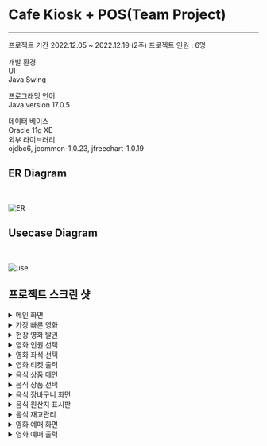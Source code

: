 <h1>Cafe Kiosk + POS(Team Project)</h1>
<hr>
프로젝트 기간 2022.12.05 ~ 2022.12.19 (2주)
프로젝트 인원 : 6명

개발 환경<br>
UI<br>
Java Swing <br>


프로그래밍 언어<br>
Java version 17.0.5

데이터 베이스<br>
Oracle 11g XE<br>
외부 라이브러리<br>
ojdbc6, jcommon-1.0.23, jfreechart-1.0.19<br>

<h2>ER Diagram</h2><br>

![ER](https://user-images.githubusercontent.com/115913274/209953469-fb46e8f5-fd58-4885-ac35-ec73a65850f7.jpg) <br>


<h2> Usecase Diagram</h2><br>

![use](https://user-images.githubusercontent.com/115913274/209953711-5fdcacfa-3a3d-4df7-8a88-ca31cdf4fd3b.jpg) <br>


<h2> 프로젝트 스크린 샷 </h2>
<details>
<summary>메인 화면</summary>
<div dir="auto">
![첫 화면](https://user-images.githubusercontent.com/115913274/209954836-04985a80-f439-47ad-82b9-0b0fdb0c81e5.JPG)
</div>
</details>  

<details>
<summary>가장 빠른 영화</summary>
<div dir="auto">
<p dir="auto"><a target="_blank" rel="noopener noreferrer nofollow" href="https://user-images.githubusercontent.com/77534863/130552300-6e5e3df6-cbad-4284-b035-5ab81561cab6.jpeg"><img src="https://user-images.githubusercontent.com/77534863/130552300-6e5e3df6-cbad-4284-b035-5ab81561cab6.jpeg" alt="KakaoTalk_Photo_2021-08-24-12-40-06 012" style="max-width: 100%;"></a></p>
</div>
</details>     
<details>
<summary>현장 영화 발권</summary>
<div dir="auto">
<p dir="auto"><a target="_blank" rel="noopener noreferrer nofollow" href="https://user-images.githubusercontent.com/77534863/130552392-0f3c0af8-baf3-42f5-b11a-4c519bc7854d.jpeg"><img src="https://user-images.githubusercontent.com/77534863/130552392-0f3c0af8-baf3-42f5-b11a-4c519bc7854d.jpeg" alt="KakaoTalk_Photo_2021-08-24-12-40-06 011" style="max-width: 100%;"></a></p>
</div>
</details>    
<details>
<summary>영화 인원 선택</summary>
<div dir="auto">
<p dir="auto"><a target="_blank" rel="noopener noreferrer nofollow" href="https://user-images.githubusercontent.com/77534863/130553049-c2bff907-c470-4ffb-9641-fc9d0fb31270.jpeg"><img src="https://user-images.githubusercontent.com/77534863/130553049-c2bff907-c470-4ffb-9641-fc9d0fb31270.jpeg" alt="KakaoTalk_Photo_2021-08-24-12-40-06 004" style="max-width: 100%;"></a></p>
</div>
</details>     
<details>
<summary>영화 좌석 선택</summary>
<div dir="auto">
<p dir="auto"><a target="_blank" rel="noopener noreferrer nofollow" href="https://user-images.githubusercontent.com/77534863/130552449-e2581f16-335a-474e-a85f-e5866a3410da.jpeg"><img src="https://user-images.githubusercontent.com/77534863/130552449-e2581f16-335a-474e-a85f-e5866a3410da.jpeg" alt="KakaoTalk_Photo_2021-08-24-12-40-06 006" style="max-width: 100%;"></a></p>
</div>
</details>     
<details>
<summary>영화 티켓 출력</summary>
<div dir="auto">
<p dir="auto"><a target="_blank" rel="noopener noreferrer nofollow" href="https://user-images.githubusercontent.com/77534863/130552541-a7f47e82-dc79-496e-bfb3-5955bbb6f108.jpeg"><img src="https://user-images.githubusercontent.com/77534863/130552541-a7f47e82-dc79-496e-bfb3-5955bbb6f108.jpeg" alt="KakaoTalk_Photo_2021-08-24-12-40-06 002" style="max-width: 100%;"></a></p>
</div>
</details>       
<details>
<summary>음식 상품 메인</summary>
<div dir="auto">
<p dir="auto"><a target="_blank" rel="noopener noreferrer nofollow" href="https://user-images.githubusercontent.com/77534863/130552585-173b7a7c-d9fa-468f-86d0-9fc50fd2880e.jpeg"><img src="https://user-images.githubusercontent.com/77534863/130552585-173b7a7c-d9fa-468f-86d0-9fc50fd2880e.jpeg" alt="KakaoTalk_Photo_2021-08-24-12-40-06 007" style="max-width: 100%;"></a></p>
</div>
</details>      
<details>
<summary>음식 상품 선택</summary>
<div dir="auto">
<p dir="auto"><a target="_blank" rel="noopener noreferrer nofollow" href="https://user-images.githubusercontent.com/77534863/130552626-a5305f08-e121-4391-a5e1-aab01038f9ff.jpeg"><img src="https://user-images.githubusercontent.com/77534863/130552626-a5305f08-e121-4391-a5e1-aab01038f9ff.jpeg" alt="KakaoTalk_Photo_2021-08-24-12-40-06 010" style="max-width: 100%;"></a></p>
</div>
</details>     
<details>
<summary>음식 장바구니 화면</summary>
<div dir="auto">
<p dir="auto"><a target="_blank" rel="noopener noreferrer nofollow" href="https://user-images.githubusercontent.com/77534863/130552665-9c6d1153-197f-4494-89ca-ce3725aae862.jpeg"><img src="https://user-images.githubusercontent.com/77534863/130552665-9c6d1153-197f-4494-89ca-ce3725aae862.jpeg" alt="KakaoTalk_Photo_2021-08-24-12-40-06 008" style="max-width: 100%;"></a></p>
</div>
</details>      
<details>
<summary>음식 원산지 표시판</summary>
<div dir="auto">
<p dir="auto"><a target="_blank" rel="noopener noreferrer nofollow" href="https://user-images.githubusercontent.com/77534863/130552711-c0e70788-b947-4c37-bcc0-038a7550c8cf.jpeg"><img src="https://user-images.githubusercontent.com/77534863/130552711-c0e70788-b947-4c37-bcc0-038a7550c8cf.jpeg" alt="KakaoTalk_Photo_2021-08-24-12-40-06 009" style="max-width: 100%;"></a></p>
</div>
</details>     
<details>
<summary>음식 재고관리</summary>
<div dir="auto">
<p dir="auto"><a target="_blank" rel="noopener noreferrer nofollow" href="https://user-images.githubusercontent.com/77534863/130552807-46bd6490-8c0a-4d8e-856d-d7374b866642.png"><img src="https://user-images.githubusercontent.com/77534863/130552807-46bd6490-8c0a-4d8e-856d-d7374b866642.png" alt="상품수정완료" style="max-width: 100%;"></a></p>
</div>
</details>     
<details>
<summary>영화 예매 화면</summary>
<div dir="auto">
<p dir="auto"><a target="_blank" rel="noopener noreferrer nofollow" href="https://user-images.githubusercontent.com/77534863/130552881-b12e07e3-6eca-491c-9dd7-5f29a31750ee.jpeg"><img src="https://user-images.githubusercontent.com/77534863/130552881-b12e07e3-6eca-491c-9dd7-5f29a31750ee.jpeg" alt="KakaoTalk_Photo_2021-08-24-12-40-06 003" style="max-width: 100%;"></a></p>
</div>
</details>     
<details>
<summary>영화 예매 출력</summary>
<div dir="auto">
<p dir="auto"><a target="_blank" rel="noopener noreferrer nofollow" href="https://user-images.githubusercontent.com/77534863/130552910-da31fb39-4de3-4b70-bca2-3f1ff2af1768.jpeg"><img src="https://user-images.githubusercontent.com/77534863/130552910-da31fb39-4de3-4b70-bca2-3f1ff2af1768.jpeg" alt="KakaoTalk_Photo_2021-08-24-12-40-06 005" style="max-width: 100%;"></a></p>
</div>
</details> 
